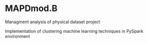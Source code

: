 # MAPDmod.B
Managment analysis of physical dataset project

Implementation of clustering machine learning techniques in PySpark environment
